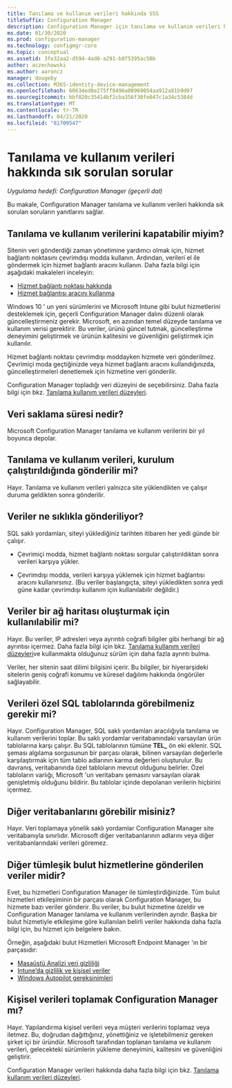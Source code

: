 ```yaml
---
title: Tanılama ve kullanım verileri hakkında SSS
titleSuffix: Configuration Manager
description: Configuration Manager için tanılama ve kullanım verileri hakkında sık sorulan sorular
ms.date: 01/30/2020
ms.prod: configuration-manager
ms.technology: configmgr-core
ms.topic: conceptual
ms.assetid: 3fe32aa2-d594-4ad0-a291-b8f5395ac50b
author: aczechowski
ms.author: aaroncz
manager: dougeby
ms.collection: M365-identity-device-management
ms.openlocfilehash: 60634ed8e275ff8496a08969054aa912a81b9d07
ms.sourcegitcommit: bbf820c35414bf2cba356f30fe047c1a34c5384d
ms.translationtype: MT
ms.contentlocale: tr-TR
ms.lasthandoff: 04/21/2020
ms.locfileid: "81709547"
---
```

# <a name="frequently-asked-questions-about-diagnostics-and-usage-data"></a>Tanılama ve kullanım verileri hakkında sık sorulan sorular

*Uygulama hedefi: Configuration Manager (geçerli dal)*

Bu makale, Configuration Manager tanılama ve kullanım verileri hakkında sık sorulan soruların yanıtlarını sağlar.

## <a name="can-i-turn-off-diagnostic-and-usage-data"></a><a name="bkmk_off"></a>Tanılama ve kullanım verilerini kapatabilir miyim?

Sitenin veri gönderdiği zaman yönetimine yardımcı olmak için, hizmet bağlantı noktasını çevrimdışı modda kullanın. Ardından, verileri el ile göndermek için hizmet bağlantı aracını kullanın. Daha fazla bilgi için aşağıdaki makaleleri inceleyin:

- [Hizmet bağlantı noktası hakkında](../../servers/deploy/configure/about-the-service-connection-point.md)
- [Hizmet bağlantısı aracını kullanma](../../servers/manage/use-the-service-connection-tool.md)

Windows 10 ' un yeni sürümlerini ve Microsoft Intune gibi bulut hizmetlerini desteklemek için, geçerli Configuration Manager dalını düzenli olarak güncelleştirmeniz gerekir. Microsoft, en azından temel düzeyde tanılama ve kullanım verisi gerektirir. Bu veriler, ürünü güncel tutmak, güncelleştirme deneyimini geliştirmek ve ürünün kalitesini ve güvenliğini geliştirmek için kullanılır.

Hizmet bağlantı noktası çevrimdışı moddayken hizmete veri gönderilmez. Çevrimiçi moda geçtiğinizde veya hizmet bağlantı aracını kullandığınızda, güncelleştirmeleri denetlemek için hizmetine veri gönderilir.

Configuration Manager topladığı veri düzeyini de seçebilirsiniz. Daha fazla bilgi için bkz. [Tanılama kullanım verileri düzeyleri](levels-overview.md).

## <a name="what-is-the-data-retention-period"></a><a name="bkmk_retention"></a> Veri saklama süresi nedir?

Microsoft Configuration Manager tanılama ve kullanım verilerini bir yıl boyunca depolar.

## <a name="is-diagnostics-and-usage-data-sent-when-setup-runs"></a><a name="bkmk_update"></a>Tanılama ve kullanım verileri, kurulum çalıştırıldığında gönderilir mi?

Hayır. Tanılama ve kullanım verileri yalnızca site yüklendikten ve çalışır duruma geldikten sonra gönderilir.

## <a name="how-frequently-is-the-data-sent"></a><a name="bkmk_frequency"></a> Veriler ne sıklıkla gönderiliyor?

SQL saklı yordamları, siteyi yüklediğiniz tarihten itibaren her yedi günde bir çalışır.

- Çevrimiçi modda, hizmet bağlantı noktası sorgular çalıştırıldıktan sonra verileri karşıya yükler.

- Çevrimdışı modda, verileri karşıya yüklemek için hizmet bağlantısı aracını kullanırsınız. (Bu veriler başlangıçta, siteyi yükledikten sonra yedi güne kadar çevrimdışı kullanım için kullanılabilir değildir.)  

## <a name="can-the-data-be-used-to-form-a-network-map"></a><a name="bkmk_network"></a> Veriler bir ağ haritası oluşturmak için kullanılabilir mi?

Hayır. Bu veriler, IP adresleri veya ayrıntılı coğrafi bilgiler gibi herhangi bir ağ ayrıntısı içermez. Daha fazla bilgi için bkz. [Tanılama kullanım verileri düzeyleri](levels-overview.md#bkmk_versions)ve kullanmakta olduğunuz sürüm için daha fazla ayrıntı bulma.

Veriler, her sitenin saat dilimi bilgisini içerir. Bu bilgiler, bir hiyerarşideki sitelerin geniş coğrafi konumu ve küresel dağılımı hakkında öngörüler sağlayabilir.

## <a name="can-you-see-data-in-custom-sql-tables"></a><a name="bkmk_tables"></a>Verileri özel SQL tablolarında görebilmeniz gerekir mi?

Hayır. Configuration Manager, SQL saklı yordamları aracılığıyla tanılama ve kullanım verilerini toplar. Bu saklı yordamlar veritabanındaki varsayılan ürün tablolarına karşı çalışır. Bu SQL tablolarının tümüne **TEL_** ön eki eklenir. SQL şeması algılama sorgusunun bir parçası olarak, bilinen varsayılan değerlerle karşılaştırmak için tüm tablo adlarının karma değerleri oluşturulur. Bu davranış, veritabanında özel tabloların mevcut olduğunu belirler. Özel tabloların varlığı, Microsoft 'un veritabanı şemasını varsayılan olarak genişletmiş olduğunu bildirir. Bu tablolar içinde depolanan verilerin hiçbirini içermez.

## <a name="can-you-see-other-databases"></a><a name="bkmk_databases"></a>Diğer veritabanlarını görebilir misiniz?

Hayır. Veri toplamaya yönelik saklı yordamlar Configuration Manager site veritabanıyla sınırlıdır. Microsoft diğer veritabanlarının adlarını veya diğer veritabanlarındaki verileri göremez.

## <a name="is-any-data-sent-to-other-integrated-cloud-services"></a><a name="bkmk_cloud"></a>Diğer tümleşik bulut hizmetlerine gönderilen veriler midir?

Evet, bu hizmetleri Configuration Manager ile tümleştirdiğinizde. Tüm bulut hizmetleri etkileşiminin bir parçası olarak Configuration Manager, bu hizmete bazı veriler gönderir. Bu veriler, bu bulut hizmetine özeldir ve Configuration Manager tanılama ve kullanım verilerinden ayrıdır. Başka bir bulut hizmetiyle etkileşime göre kullanılan belirli veriler hakkında daha fazla bilgi için, bu hizmet için belgelere bakın.

Örneğin, aşağıdaki bulut Hizmetleri Microsoft Endpoint Manager 'ın bir parçasıdır:

- [Masaüstü Analizi veri gizliliği](../../../desktop-analytics/privacy.md)
- [Intune’da gizlilik ve kişisel veriler](https://docs.microsoft.com/intune/protect/privacy-personal-data)
- [Windows Autopilot gereksinimleri](https://docs.microsoft.com/windows/deployment/windows-autopilot/windows-autopilot-requirements)

## <a name="does-configuration-manager-collect-any-personal-data"></a><a name="bkmk_personal"></a>Kişisel verileri toplamak Configuration Manager mı?

Hayır. Yapılandırma kişisel verileri veya müşteri verilerini toplamaz veya iletmez. Bu, doğrudan dağıttığınız, yönettiğiniz ve işletebilmeniz gereken şirket içi bir üründür. Microsoft tarafından toplanan tanılama ve kullanım verileri, gelecekteki sürümlerin yükleme deneyimini, kalitesini ve güvenliğini geliştirir.

Configuration Manager verileri hakkında daha fazla bilgi için bkz. [Tanılama kullanım verileri düzeyleri](levels-overview.md).
